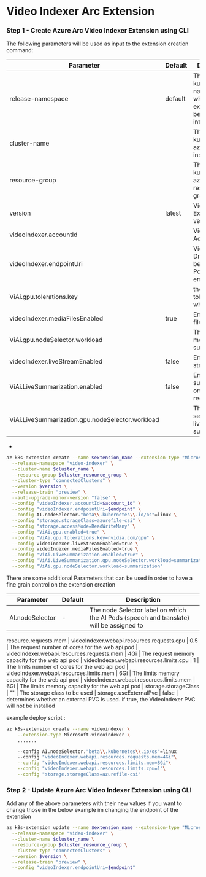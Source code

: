 # Video Indexer Arc Extension


### Step 1 - Create Azure Arc Video Indexer Extension using CLI

The following parameters will be used as input to the extension creation command:

| Parameter | Default | Description
|-----------|---------|-------------
| release-namespace | default | The kubernetes namespace which the extension will be installed into
| cluster-name | | The kubernetes azure arc instance name
| resource-group | | The kubernetes azure arc resource group name
| version | latest | Video Indexer Extension version
| videoIndexer.accountId |  | Video Indexer Account Id
| videoIndexer.endpointUri |  | Video Indexer Dns Name to be used as the Portal endpoint
| ViAi.gpu.tolerations.key | | the default toleration in which gpu 
| videoIndexer.mediaFilesEnabled | true | Enable media files upload 
| ViAi.gpu.nodeSelector.workload | | The gpu for media files summarization
| videoIndexer.liveStreamEnabled | false | Enable live streaming
| ViAi.LiveSummarization.enabled | false | Enable live summarization on the recordings
| ViAi.LiveSummarization.gpu.nodeSelector.workload | | The node selector for live summarization 
* 
```bash
az k8s-extension create --name $extension_name --extension-type "Microsoft.videoIndexer" --scope cluster \
  --release-namespace "video-indexer" \
  --cluster-name $cluster_name \
  --resource-group $cluster_resource_group \
  --cluster-type "connectedClusters" \
  --version $version \
  --release-train "preview" \
  --auto-upgrade-minor-version "false" \
  --config "videoIndexer.accountId=$account_id" \
  --config "videoIndexer.endpointUri=$endpoint" \
  --config AI.nodeSelector."beta\\.kubernetes\\.io/os"=linux \
  --config "storage.storageClass=azurefile-csi" \
  --config "storage.accessMode=ReadWriteMany" \
  --config "ViAi.gpu.enabled=true" \
  --config "ViAi.gpu.tolerations.key=nvidia.com/gpu" \
  --config videoIndexer.liveStreamEnabled=true \
  --config videoIndexer.mediaFilesEnabled=true \
  --config "ViAi.LiveSummarization.enabled=true" \
  --config "ViAi.LiveSummarization.gpu.nodeSelector.workload=summarization" \
  --config "ViAi.gpu.nodeSelector.workload=summarization"

```

There are some additional Parameters that can be used in order to have a fine grain control on the extension creation

| Parameter | Default | Description
|-----------|---------|-------------
| AI.nodeSelector | - | The node Selector label on which the AI Pods (speech and translate)  will be assigned to
resource.requests.mem
| videoIndexer.webapi.resources.requests.cpu | 0.5 | The request number of cores for the web api pod
| videoIndexer.webapi.resources.requests.mem | 4Gi | The request memory capacity for the web api pod
| videoIndexer.webapi.resources.limits.cpu | 1 | The limits number of cores for the web api pod
| videoIndexer.webapi.resources.limits.mem | 6Gi | The limits memory capacity for the web api pod
| videoIndexer.webapi.resources.limits.mem | 6Gi | The limits memory capacity for the web api pod
| storage.storageClass | "" | The storage class to be used
| storage.useExternalPvc | false | determines whether an external PVC is used. if true, the VideoIndexer PVC will not be installed

example deploy script :

```bash
az k8s-extension create --name videoindexer \
    --extension-type Microsoft.videoindexer \
    .......

    --config AI.nodeSelector."beta\\.kubernetes\\.io/os"=linux
    --config "videoIndexer.webapi.resources.requests.mem=4Gi"\
    --config "videoIndexer.webapi.resources.limits.mem=8Gi"\
    --config "videoIndexer.webapi.resources.limits.cpu=1"\
    --config "storage.storageClass=azurefile-csi" 

```



### Step 2 - Update Azure Arc Video Indexer Extension using CLI
Add any of the above parameters with their new values if you want to change those in the below example im changing the endpoint of the extension
```bash
az k8s-extension update --name $extension_name --extension-type "Microsoft.videoIndexer" --scope cluster \
  --release-namespace "video-indexer" \
  --cluster-name $cluster_name \
  --resource-group $cluster_resource_group \
  --cluster-type "connectedClusters" \
  --version $version \
  --release-train "preview" \
  --config "videoIndexer.endpointUri=$endpoint"

```  
